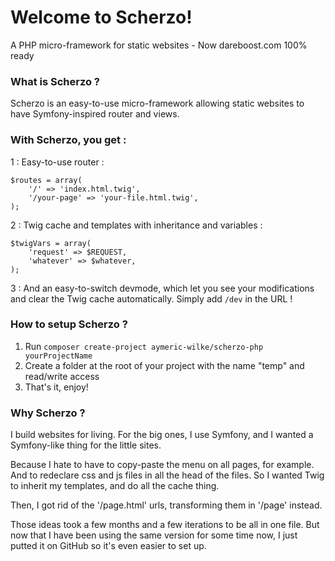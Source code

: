 # Welcome to Scherzo!
A PHP micro-framework for static websites - Now dareboost.com 100% ready

### What is Scherzo ?
Scherzo is an easy-to-use micro-framework allowing static websites to have Symfony-inspired router and views.

### With Scherzo, you get :

1 : Easy-to-use router :
```
$routes = array(
    '/' => 'index.html.twig',
    '/your-page' => 'your-file.html.twig',
);
```

2 : Twig cache and templates with inheritance and variables :
```
$twigVars = array(
    'request' => $REQUEST,
    'whatever' => $whatever,
);
```

3 : And an easy-to-switch devmode, which let you see your modifications and clear the Twig cache automatically. Simply add ```/dev``` in the URL !

### How to setup Scherzo ?
1. Run `composer create-project aymeric-wilke/scherzo-php yourProjectName`
2. Create a folder at the root of your project with the name "temp" and read/write access
3.  That's it, enjoy!


### Why Scherzo ?
I build websites for living. For the big ones, I use Symfony, and I wanted a Symfony-like thing for the little sites.

Because I hate to have to copy-paste the menu on all pages, for example. And to redeclare css and js files in all the head of the files. So I wanted Twig to inherit my templates, and do all the cache thing.

Then, I got rid of the '/page.html' urls, transforming them in '/page' instead.

Those ideas took a few months and a few iterations to be all in one file. But now that I have been using the same version for some time now, I just putted it on GitHub so it's even easier to set up.
